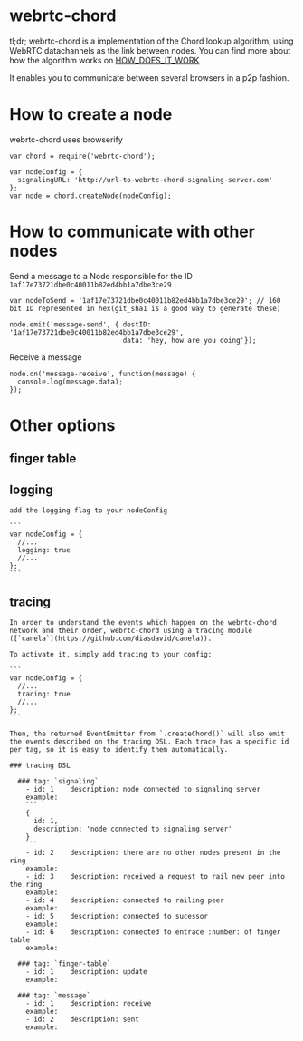 webrtc-chord
=======================================

tl;dr; webrtc-chord is a implementation of the Chord lookup algorithm, using WebRTC datachannels as the link between nodes. You can find more about how the algorithm works on [HOW_DOES_IT_WORK](/HOW_DOES_IT_WORD.md)

It enables you to communicate between several browsers in a p2p fashion.

# How to create a node

  webrtc-chord uses browserify

  ```
  var chord = require('webrtc-chord');

  var nodeConfig = {
    signalingURL: 'http://url-to-webrtc-chord-signaling-server.com'
  };
  var node = chord.createNode(nodeConfig);
  ```

# How to communicate with other nodes


  Send a message to a Node responsible for the ID `1af17e73721dbe0c40011b82ed4bb1a7dbe3ce29`

  ```
  var nodeToSend = '1af17e73721dbe0c40011b82ed4bb1a7dbe3ce29'; // 160 bit ID represented in hex(git_sha1 is a good way to generate these)

  node.emit('message-send', { destID: '1af17e73721dbe0c40011b82ed4bb1a7dbe3ce29', 
                              data: 'hey, how are you doing'});
  ```

  Receive a message
  ```
  node.on('message-receive', function(message) {
    console.log(message.data);
  });
  ```

# Other options

  ## finger table

  ## logging

    add the logging flag to your nodeConfig

    ```
    var nodeConfig = {
      //...
      logging: true
      //...
    };
    ```

  ## tracing

    In order to understand the events which happen on the webrtc-chord network and their order, webrtc-chord using a tracing module ([`canela`](https://github.com/diasdavid/canela)).

    To activate it, simply add tracing to your config:

    ```
    var nodeConfig = {
      //...
      tracing: true
      //...
    };
    ```

    Then, the returned EventEmitter from `.createChord()` will also emit the events described on the tracing DSL. Each trace has a specific id per tag, so it is easy to identify them automatically.

    ### tracing DSL

      ### tag: `signaling`
        - id: 1    description: node connected to signaling server    
        example: 
        ```
        {
          id: 1,
          description: 'node connected to signaling server'
        }
        ```
        - id: 2    description: there are no other nodes present in the ring
        example:
        - id: 3    description: received a request to rail new peer into the ring
        example:
        - id: 4    description: connected to railing peer
        example:
        - id: 5    description: connected to sucessor 
        example:
        - id: 6    description: connected to entrace :number: of finger table
        example:
    
      ### tag: `finger-table`
        - id: 1    description: update    
        example:

      ### tag: `message`
        - id: 1    description: receive   
        example:
        - id: 2    description: sent    
        example:



